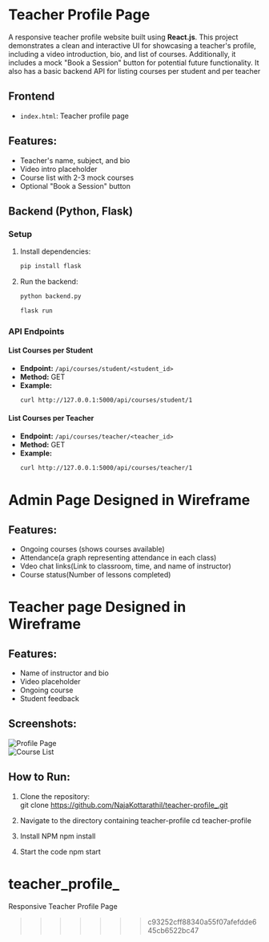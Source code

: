 
# Teacher Profile Page

A responsive teacher profile website built using **React.js**. This project demonstrates a clean and interactive UI for showcasing a teacher's profile, including a video introduction, bio, and list of courses. Additionally, it includes a mock "Book a Session" button for potential future functionality. It also has a basic backend API for listing courses per student and per teacher

## Frontend
- `index.html`: Teacher profile page
  
## Features:
- Teacher's name, subject, and bio
- Video intro placeholder
- Course list with 2-3 mock courses
- Optional "Book a Session" button
  
## Backend (Python, Flask)

### Setup
1. Install dependencies:
   ```bash
   pip install flask
   ```
2. Run the backend:
   ```bash
   python backend.py
   ```
    ```bash
   flask run
   ```

### API Endpoints

#### List Courses per Student
- **Endpoint:** `/api/courses/student/<student_id>`
- **Method:** GET
- **Example:**
  ```bash
  curl http://127.0.0.1:5000/api/courses/student/1
  ```

#### List Courses per Teacher
- **Endpoint:** `/api/courses/teacher/<teacher_id>`
- **Method:** GET
- **Example:**
  ```bash
  curl http://127.0.0.1:5000/api/courses/teacher/1
  ```

# Admin Page Designed in Wireframe
## Features:
- Ongoing courses (shows  courses available)
- Attendance(a graph representing attendance in each class)
- Vdeo chat links(Link to classroom, time, and name of instructor)
- Course status(Number of lessons completed)

# Teacher page Designed in Wireframe
## Features:
- Name of instructor and bio
- Video placeholder
- Ongoing course
- Student feedback

## Screenshots:
![Profile Page](/assets/screenshot1.jpg)  
![Course List](/assets/screenshot2.jpg)

## How to Run:

1. Clone the repository:  
   git clone https://github.com/NajaKottarathil/teacher-profile_.git

2. Navigate to the directory containing teacher-profile
   cd teacher-profile

3. Install NPM
   npm install
   
4. Start the code
   npm start 

# teacher_profile_
Responsive Teacher Profile Page
>>>>>>> c93252cff88340a55f07afefdde645cb6522bc47
